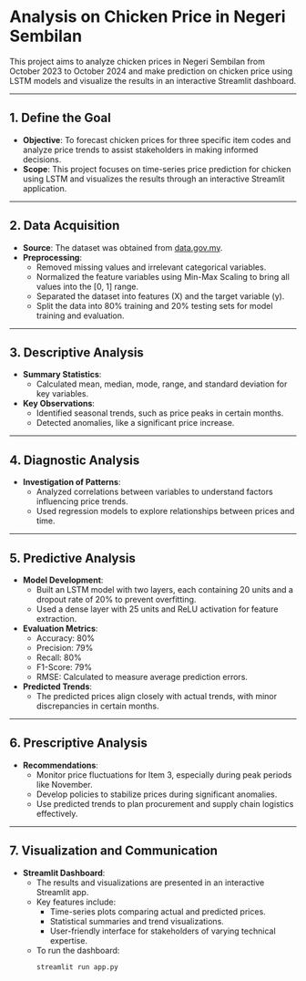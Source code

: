 # Analysis on Chicken Price in Negeri Sembilan

This project aims to analyze chicken prices in Negeri Sembilan from October 2023 to October 2024 and make prediction on chicken price using LSTM models and visualize the results in an interactive Streamlit dashboard. 

---

## 1. Define the Goal
- **Objective**: To forecast chicken prices for three specific item codes and analyze price trends to assist stakeholders in making informed decisions.
- **Scope**: This project focuses on time-series price prediction for chicken using LSTM and visualizes the results through an interactive Streamlit application.

---

## 2. Data Acquisition
- **Source**: The dataset was obtained from [data.gov.my](https://www.data.gov.my).
- **Preprocessing**:
  - Removed missing values and irrelevant categorical variables.
  - Normalized the feature variables using Min-Max Scaling to bring all values into the [0, 1] range.
  - Separated the dataset into features (X) and the target variable (y).
  - Split the data into 80% training and 20% testing sets for model training and evaluation.

---

## 3. Descriptive Analysis
- **Summary Statistics**:
  - Calculated mean, median, mode, range, and standard deviation for key variables.
- **Key Observations**:
  - Identified seasonal trends, such as price peaks in certain months.
  - Detected anomalies, like a significant price increase.
    
---

## 4. Diagnostic Analysis
- **Investigation of Patterns**:
  - Analyzed correlations between variables to understand factors influencing price trends.
  - Used regression models to explore relationships between prices and time.

---

## 5. Predictive Analysis
- **Model Development**:
  - Built an LSTM model with two layers, each containing 20 units and a dropout rate of 20% to prevent overfitting.
  - Used a dense layer with 25 units and ReLU activation for feature extraction.
- **Evaluation Metrics**:
  - Accuracy: 80%
  - Precision: 79%
  - Recall: 80%
  - F1-Score: 79%
  - RMSE: Calculated to measure average prediction errors.
- **Predicted Trends**:
  - The predicted prices align closely with actual trends, with minor discrepancies in certain months.

---

## 6. Prescriptive Analysis
- **Recommendations**:
  - Monitor price fluctuations for Item 3, especially during peak periods like November.
  - Develop policies to stabilize prices during significant anomalies.
  - Use predicted trends to plan procurement and supply chain logistics effectively.

---

## 7. Visualization and Communication
- **Streamlit Dashboard**:
  - The results and visualizations are presented in an interactive Streamlit app.
  - Key features include:
    - Time-series plots comparing actual and predicted prices.
    - Statistical summaries and trend visualizations.
    - User-friendly interface for stakeholders of varying technical expertise.
  - To run the dashboard:
    ```bash
    streamlit run app.py
    ```
